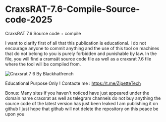 # CraxsRAT-7.6-Compile-Source-code-2025
CraxsRAT 7.6 Source code + compile


I want to clarify first of all that this publication is educational. I do not encourage anyone to commit anything and the use of this tool on machines that do not belong to you is purely forbidden and punishable by law. In the file, you will find a cramsât source code file as well as a craxsrat 7.6 file where the tool will be compiled from.

![Craxsrat 7 6 By Blackhatfrench](https://github.com/user-attachments/assets/a087d73b-12f2-4035-a022-db2c3e10df30)



Educational Purpose Only !
Contacte me : https://t.me/ZipetteTech

Bonus: Many sites if you haven't noticed have just appeared under the domain name craxsrat as well as telegram channels do not buy anything the source code of the latest version has just been leaked I am publishing it on github I just hope that github will not delete the repository on this peace be upon you
